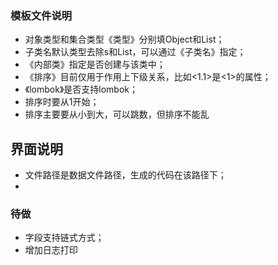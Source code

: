 ### 模板文件说明

- 对象类型和集合类型《类型》分别填Object和List；
- 子类名默认类型去除s和List，可以通过《子类名》指定；
- 《内部类》指定是否创建与该类中；
- 《排序》目前仅用于作用上下级关系，比如<1.1>是<1>的属性；
- 《lombok》是否支持lombok；
- 排序时要从1开始；
- 排序主要要从小到大，可以跳数，但排序不能乱

## 界面说明

- 文件路径是数据文件路径，生成的代码在该路径下；
- 

### 待做

- 字段支持链式方式；
- 增加日志打印